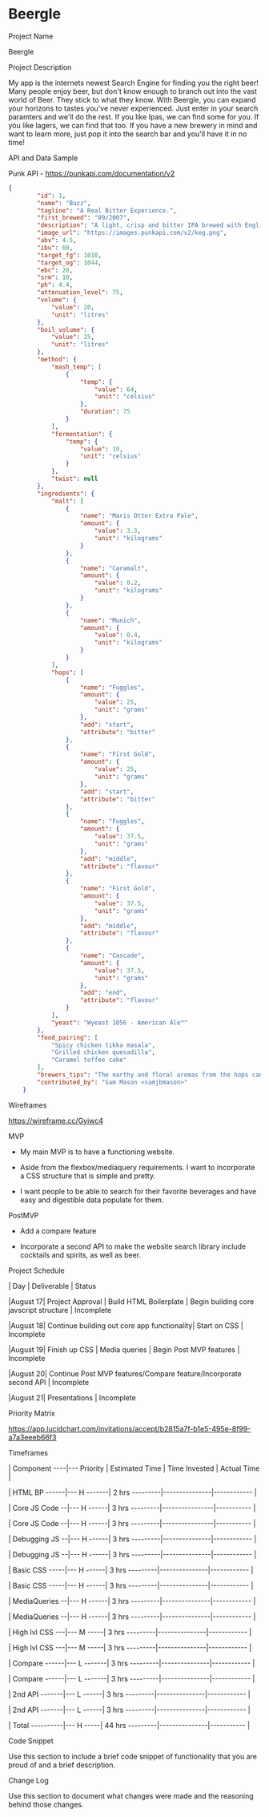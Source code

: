 # Beergle

Project Name

Beergle

Project Description

My app is the internets newest Search Engine for finding you the right beer! Many people enjoy beer, but don't know enough to branch out into the vast world of Beer. They stick to what they know. With Beergle, you can expand your horizons to tastes you've never experienced. Just enter in your search paramters and we'll do the rest. If you like Ipas, we can find some for you. If you like lagers, we can find that too. If you have a new brewery in mind and want to learn more, just pop it into the search bar and you'll have it in no time!

API and Data Sample

Punk API - https://punkapi.com/documentation/v2

```json
{
        "id": 1,
        "name": "Buzz",
        "tagline": "A Real Bitter Experience.",
        "first_brewed": "09/2007",
        "description": "A light, crisp and bitter IPA brewed with English and American hops. A small batch brewed only once.",
        "image_url": "https://images.punkapi.com/v2/keg.png",
        "abv": 4.5,
        "ibu": 60,
        "target_fg": 1010,
        "target_og": 1044,
        "ebc": 20,
        "srm": 10,
        "ph": 4.4,
        "attenuation_level": 75,
        "volume": {
            "value": 20,
            "unit": "litres"
        },
        "boil_volume": {
            "value": 25,
            "unit": "litres"
        },
        "method": {
            "mash_temp": [
                {
                    "temp": {
                        "value": 64,
                        "unit": "celsius"
                    },
                    "duration": 75
                }
            ],
            "fermentation": {
                "temp": {
                    "value": 19,
                    "unit": "celsius"
                }
            },
            "twist": null
        },
        "ingredients": {
            "malt": [
                {
                    "name": "Maris Otter Extra Pale",
                    "amount": {
                        "value": 3.3,
                        "unit": "kilograms"
                    }
                },
                {
                    "name": "Caramalt",
                    "amount": {
                        "value": 0.2,
                        "unit": "kilograms"
                    }
                },
                {
                    "name": "Munich",
                    "amount": {
                        "value": 0.4,
                        "unit": "kilograms"
                    }
                }
            ],
            "hops": [
                {
                    "name": "Fuggles",
                    "amount": {
                        "value": 25,
                        "unit": "grams"
                    },
                    "add": "start",
                    "attribute": "bitter"
                },
                {
                    "name": "First Gold",
                    "amount": {
                        "value": 25,
                        "unit": "grams"
                    },
                    "add": "start",
                    "attribute": "bitter"
                },
                {
                    "name": "Fuggles",
                    "amount": {
                        "value": 37.5,
                        "unit": "grams"
                    },
                    "add": "middle",
                    "attribute": "flavour"
                },
                {
                    "name": "First Gold",
                    "amount": {
                        "value": 37.5,
                        "unit": "grams"
                    },
                    "add": "middle",
                    "attribute": "flavour"
                },
                {
                    "name": "Cascade",
                    "amount": {
                        "value": 37.5,
                        "unit": "grams"
                    },
                    "add": "end",
                    "attribute": "flavour"
                }
            ],
            "yeast": "Wyeast 1056 - American Ale™"
        },
        "food_pairing": [
            "Spicy chicken tikka masala",
            "Grilled chicken quesadilla",
            "Caramel toffee cake"
        ],
        "brewers_tips": "The earthy and floral aromas from the hops can be overpowering. Drop a little Cascade in at the end of the boil to lift the profile with a bit of citrus.",
        "contributed_by": "Sam Mason <samjbmason>"
    }
```

Wireframes

https://wireframe.cc/Gyiwc4

MVP


- My main MVP is to have a functioning website. 


- Aside from the flexbox/mediaquery requirements. I want to incorporate a CSS structure that is simple and pretty.


- I want people to be able to search for their favorite beverages and have easy and digestible data populate for them.


PostMVP


- Add a compare feature


- Incorporate a second API to make the website search library include cocktails and spirits, as well as beer.


Project Schedule


| Day | Deliverable | Status

|August 17| Project Approval | Build HTML Boilerplate | Begin building core javscript structure | Incomplete

|August 18| Continue building out core app functionality| Start on CSS | Incomplete

|August 19| Finish up CSS | Media queries | Begin Post MVP features | Incomplete

|August 20| Continue Post MVP features/Compare feature/Incorporate second API | Incomplete

|August 21| Presentations | Incomplete

Priority Matrix

https://app.lucidchart.com/invitations/accept/b2815a7f-b1e5-495e-8f99-a7a3eeeb66f3

Timeframes

| Component ----|--- Priority | Estimated Time | Time Invested | Actual Time |

| HTML BP ------|--- H -------| 2 hrs ---------|---------------|------------ |

| Core JS Code --|--- H ------| 3 hrs ---------|----------------|----------- |

| Core JS Code --|--- H ------| 3 hrs ---------|----------------|----------- |

| Debugging JS --|--- H ------| 3 hrs ---------|---------------|------------ |

| Debugging JS --|--- H ------| 3 hrs ---------|---------------|------------ |

| Basic CSS -----|--- H ------| 3 hrs ---------|---------------|------------ |

| Basic CSS -----|--- H ------| 3 hrs ---------|---------------|------------ |

| MediaQueries --|--- H ------| 3 hrs ---------|---------------|------------ |

| MediaQueries --|--- H ------| 3 hrs ---------|---------------|------------ |

| High lvl CSS ---|--- M -----| 3 hrs ---------|---------------|------------ |

| High lvl CSS ---|--- M -----| 3 hrs ---------|---------------|------------ |

| Compare ------|--- L -------| 3 hrs ---------|---------------|------------ |

| Compare ------|--- L -------| 3 hrs ---------|---------------|------------ |

| 2nd API -------|--- L ------| 3 hrs ---------|---------------|------------ |

| 2nd API -------|--- L ------| 3 hrs ---------|---------------|------------ |

| Total ----------|--- H -----| 44 hrs ---------|---------------|----------- |

Code Snippet

Use this section to include a brief code snippet of functionality that you are proud of and a brief description.

Change Log


Use this section to document what changes were made and the reasoning behind those changes.

